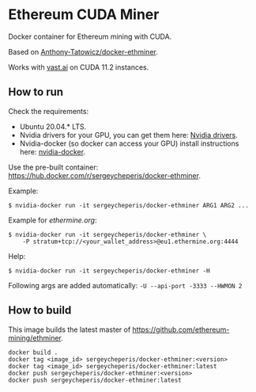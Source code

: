 # Ethereum CUDA Miner

Docker container for Ethereum mining with CUDA.

Based on [Anthony-Tatowicz/docker-ethminer](https://github.com/Anthony-Tatowicz/docker-ethminer).

Works with [vast.ai](https://vast.ai/) on CUDA 11.2 instances.

## How to run

Check the requirements:

- Ubuntu 20.04.* LTS.
- Nvidia drivers for your GPU, you can get them here: [Nvidia drivers](http://www.nvidia.com/Download/index.aspx).
- Nvidia-docker (so docker can access your GPU) install instructions here: [nvidia-docker](https://github.com/NVIDIA/nvidia-docker).

Use the pre-built container: https://hub.docker.com/r/sergeycheperis/docker-ethminer.

Example:
```
$ nvidia-docker run -it sergeycheperis/docker-ethminer ARG1 ARG2 ...
```

Example for *ethermine.org*:

```
$ nvidia-docker run -it sergeycheperis/docker-ethminer \
    -P stratum+tcp://<your_wallet_address>@eu1.ethermine.org:4444
```

Help:
```
$ nvidia-docker run -it sergeycheperis/docker-ethminer -H
```

Following args are added automatically: `-U --api-port -3333 --HWMON 2` 

## How to build

This image builds the latest master of https://github.com/ethereum-mining/ethminer.

```
docker build .
docker tag <image_id> sergeycheperis/docker-ethminer:<version>
docker tag <image_id> sergeycheperis/docker-ethminer:latest
docker push sergeycheperis/docker-ethminer:<version>
docker push sergeycheperis/docker-ethminer:latest
```
